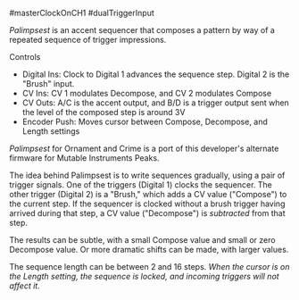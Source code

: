 #masterClockOnCH1 #dualTriggerInput

_Palimpsest_ is an accent sequencer that composes a pattern by way of a repeated sequence of trigger impressions.

Controls
* Digital Ins: Clock to Digital 1 advances the sequence step. Digital 2 is the "Brush" input.
* CV Ins: CV 1 modulates Decompose, and CV 2 modulates Compose
* CV Outs: A/C is the accent output, and B/D is a trigger output sent when the level of the composed step is around 3V
* Encoder Push: Moves cursor between Compose, Decompose, and Length settings

_Palimpsest_ for Ornament and Crime is a port of this developer's alternate firmware for Mutable Instruments Peaks.

The idea behind Palimpsest is to write sequences gradually, using a pair of trigger signals. One of the triggers (Digital 1) clocks the sequencer. The other trigger (Digital 2) is a "Brush," which adds a CV value ("Compose") to the current step. If the sequencer is clocked without a brush trigger having arrived during that step, a CV value ("Decompose") is _subtracted_ from that step.

The results can be subtle, with a small Compose value and small or zero Decompose value. Or more dramatic shifts can be made, with larger values.

The sequence length can be between 2 and 16 steps. _When the cursor is on the Length setting, the sequence is locked, and incoming triggers will not affect it._